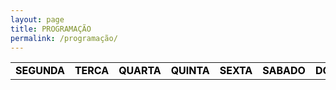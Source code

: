 ```yaml
---
layout: page
title: PROGRAMAÇÃO
permalink: /programação/
---
```

<table class="days" style="width:100%">
  <tr>
    <td class="segunda" onclick="selectDay('segunda')">SEGUNDA</td>
    <td class="terca" onclick="selectDay('terca')">TERCA</td>
    <td class="quarta" onclick="selectDay('quarta')">QUARTA</td>
    <td class="quinta" onclick="selectDay('quinta')">QUINTA</td>
    <td class="sexta" onclick="selectDay('sexta')">SEXTA</td>
    <td class="sabado" onclick="selectDay('sabado')">SABADO</td>
    <td class="domingo" onclick="selectDay('domingo')">DOMINGO</td>
  </tr>
</table>
<!-- nao mexer -->
<div class="prog">
  <div class="segunda">
  <img src="/imagens/music-nonstop.png" alt="MUSIC NONSTOP">
  <img src="/imagens/atarte.png" alt="A TARDE">
  <img src="/imagens/anoite.png" alt="A NOITE">
  <img src="/imagens/musicnonstop1.png" alt="MUSIC NONSTOP">
  </div>
  <div class="terca">
  <img src="/imagens/music-nonstop.png" alt="MUSIC NONSTOP">
  <img src="/imagens/atarte.png" alt="A TARDE">
  <img src="/imagens/anoite.png" alt="A NOITE">
  <img src="/imagens/musicnonstop1.png" alt="MUSIC NONSTOP">  
  </div>
  <div class="quarta">
  <img src="/imagens/music-nonstop.png" alt="MUSIC NONSTOP">
  <img src="/imagens/atarte.png" alt="A TARDE">
  <img src="/imagens/anoite.png" alt="A NOITE">
  <img src="/imagens/musicnonstop1.png" alt="MUSIC NONSTOP">
  </div>
  <div class="quinta">
  <img src="/imagens/music-nonstop.png" alt="MUSIC NONSTOP">
  <img src="/imagens/atarte.png" alt="A TARDE">
  <img src="/imagens/anoite.png" alt="A NOITE">
  <img src="/imagens/musicnonstop1.png" alt="MUSIC NONSTOP">
  </div>
  <div class="sexta">
  <img src="/imagens/music-nonstop.png" alt="MUSIC NONSTOP">
  <img src="/imagens/atarte.png" alt="A TARDE">
  <img src="/imagens/anoite.png" alt="A NOITE">
  <img src="/imagens/musicnonstop1.png" alt="MUSIC NONSTOP">
  </div>
  <div class="sabado">
  <img src="/imagens/music-nonstop.png" alt="MUSIC NONSTOP">
  <img src="/imagens/agenda-da-semana.png" alt="AGENDA DA SEMANA">
  <img src="/imagens/musica-sem-parar.png" alt="MÚSICA SEM PARAR">
  <img src="/imagens/music.png" alt="DANCE MÚSIC">
  <img src="/imagens/musicnonstop.png" alt="MUSIC NONSTOP">
  </div>
  <div class="domingo">
  <img src="/imagens/music-nonstop.png" alt="MUSIC NONSTOP">
  <img src="/imagens/agenda-da-semana.png" alt="AGENDA DA SEMANA">
  <img src="/imagens/musica-sem-parar.png" alt="MÚSICA SEM PARAR">
  <img src="/imagens/music.png" alt="DANCE MÚSIC">
  <img src="/imagens/musicnonstop.png" alt="MUSIC NONSTOP">
  </div>
</div>
<!-- nao mexer -->
<script>
  var allDays = document.querySelectorAll('.days tr td');
  var allProg = document.querySelectorAll('.prog div');
  function selectDay(day){
    var selectedDay = document.querySelector('.days tr td.'+day);
    var selectedProg = document.querySelector('.prog div.'+day);
    for (var i = 0; i < allDays.length; i++) {
      allDays[i].classList.remove('selected');
      allProg[i].classList.remove('selected');
    }
    selectedDay.classList.add('selected');
    selectedProg.classList.add('selected');
  }
  var today = new Date().getDay();
  var dayOfTheWeek = today === 0 ? 6 : today-1;
  allProg[dayOfTheWeek].classList.add('selected');
  allDays[dayOfTheWeek].classList.add('selected');
</script>
<style>
  .days tr td{
    border: 0;
    text-align: center;
    font-weight: bold;
    cursor: pointer;
    color: black;
    background-color: none;
  }
  .days tr td.selected{
    color: white;
    background-color: #0092ca;
  }
  .prog div{
    display: none;
  }
  .prog div.selected{
    display: block;
  }
</style>
<!-- nao mexer -->
